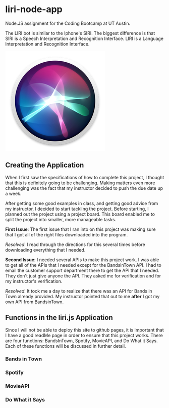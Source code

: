 # liri-node-app

Node.JS assignment for the Coding Bootcamp at UT Austin. 

The LIRI bot is similar to the Iphone's SIRI. 
The biggest difference is that SIRI is a Speech Interpretation and Recognition Interface. 
LIRI is a Language Interpretation and Recognition Interface. 

![alt text](SIRI.jpg)

## Creating the Application
When I first saw the specifications of how to complete this project, I thought that this is definitely going to be challenging. 
Making matters even more challenging was the fact that my instructor decided to push the due date up a week. 

After getting some good examples in class, and getting good advice from my instructor, I decided to start tackling the project. 
Before starting, I planned out the project using a project board. This board enabled me to split the project into smaller, more manageable tasks. 

**First Issue**: The first issue that I ran into on this project was making sure that I got all of the right files downloaded into the program. 

*Resolved*: I read through the directions for this several times before downloading everything that I needed. 

**Second Issue**: I needed several APIs to make this project work. I was able to get all of the APIs that I needed except for the BandsinTown API. 
I had to email the customer support department there to get the API that I needed. 
They don't just give anyone the API. They asked me for verification and for my instructor's verification. 

*Resolved*: It took me a day to realize that there was an API for Bands in Town already provided. My instructor pointed that out to me **after** I got my own
API from BandsinTown.  


## Functions in the liri.js Application
Since I will not be able to deploy this site to github pages, it is important that I have a good readMe page in order to ensure that this project works. 
There are four functions: BandsInTown, Spotify, MovieAPI, and Do What it Says. Each of these functions will be discussed in further detail. 

### Bands in Town

### Spotify

### MovieAPI

### Do What it Says